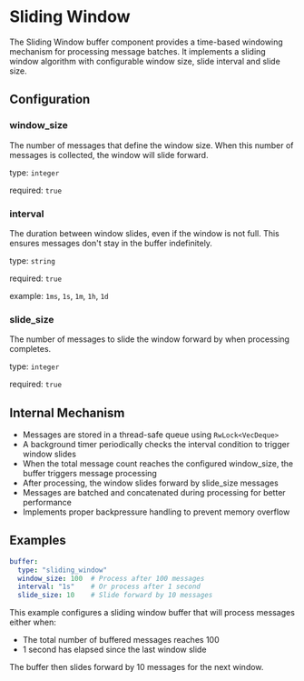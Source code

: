 # Sliding Window

The Sliding Window buffer component provides a time-based windowing mechanism for processing message batches. It implements a sliding window algorithm with configurable window size, slide interval and slide size.

## Configuration

### **window_size**

The number of messages that define the window size. When this number of messages is collected, the window will slide forward.

type: `integer`

required: `true`

### **interval**

The duration between window slides, even if the window is not full. This ensures messages don't stay in the buffer indefinitely.

type: `string`

required: `true`

example: `1ms`, `1s`, `1m`, `1h`, `1d`

### **slide_size**

The number of messages to slide the window forward by when processing completes.

type: `integer`

required: `true`

## Internal Mechanism

- Messages are stored in a thread-safe queue using `RwLock<VecDeque>`
- A background timer periodically checks the interval condition to trigger window slides
- When the total message count reaches the configured window_size, the buffer triggers message processing
- After processing, the window slides forward by slide_size messages
- Messages are batched and concatenated during processing for better performance
- Implements proper backpressure handling to prevent memory overflow

## Examples

```yaml
buffer:
  type: "sliding_window"
  window_size: 100  # Process after 100 messages
  interval: "1s"    # Or process after 1 second
  slide_size: 10    # Slide forward by 10 messages
```

This example configures a sliding window buffer that will process messages either when:
- The total number of buffered messages reaches 100
- 1 second has elapsed since the last window slide

The buffer then slides forward by 10 messages for the next window.